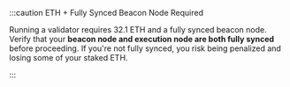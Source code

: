 :::caution ETH + Fully Synced Beacon Node Required

Running a validator requires 32.1 ETH and a fully synced beacon node. Verify that your **beacon node and execution node are both fully synced** before proceeding. If you're not fully synced, you risk being penalized and losing some of your staked ETH.

:::